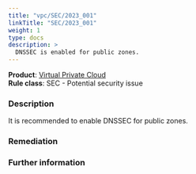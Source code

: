 ```yaml
---
title: "vpc/SEC/2023_001"
linkTitle: "SEC/2023_001"
weight: 1
type: docs
description: >
  DNSSEC is enabled for public zones.
---
```


**Product**: [Virtual Private Cloud](https://cloud.google.com/vpc)\
**Rule class**: SEC - Potential security issue

### Description

It is recommended to enable DNSSEC for public zones.

### Remediation

### Further information

